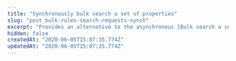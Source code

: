 ```yaml
---
title: "Synchronously bulk search a set of properties"
slug: "post_bulk-rules-search-requests-synch"
excerpt: "Provides an alternative to the asynchronous [Bulk search a set of\nproperties](#postbulksearches) operation. It yields completed\nbulk search results directly, but with possibly high latency,\nmaking it more appropriate to target for small-batch searches.\nPOST a [BulkSearch](#bulksearch) object to search across all\nactive property versions, specifying a\n[JSONPath](http://goessner.net/articles/JsonPath/) expression to\nmatch their rule trees.  After gathering results, you can create\nnew property versions, bulk patch the rule trees, then activate\nthem. See [Bulk Search and Update](#bulksearchandupdate) for\nguidance on this feature.\nTo perform simpler searches for a property's name or hostnames\nto which it applies, run the [Search\nproperties](#postfindbyvalue) operation instead."
hidden: false
createdAt: "2020-06-05T15:07:35.774Z"
updatedAt: "2020-06-05T15:07:35.774Z"
---
```

